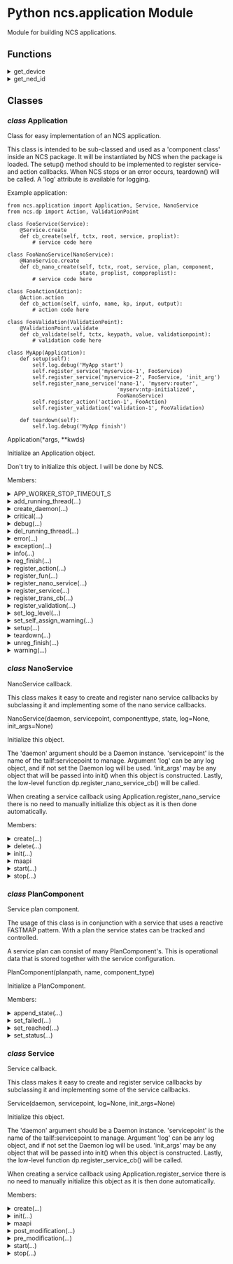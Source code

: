 # Python ncs.application Module

Module for building NCS applications.

## Functions

<details>

<summary>get_device</summary>

```python
get_device(node, name)
```

Get a device node by name.

Returns a maagic node representing a device.

Arguments:

* node -- any maagic node with a Transaction backend or a Transaction object
* name -- the device name (string)

Returns:

* device node (maagic.Node)

</details>

<details>

<summary>get_ned_id</summary>

```python
get_ned_id(device)
```

Get the ned-id of a device.

Returns the ned-id as a string or None if not found.

Arguments:

* device -- a maagic node representing the device (maagic.Node)

Returns:

* ned_id (str)

</details>


## Classes

### _class_ **Application**

Class for easy implementation of an NCS application.

This class is intended to be sub-classed and used as a 'component class'
inside an NCS package. It will be instantiated by NCS when the package
is loaded. The setup() method should to be implemented to register
service- and action callbacks. When NCS stops or an error occurs,
teardown() will be called. A 'log' attribute is available for logging.

Example application:

    from ncs.application import Application, Service, NanoService
    from ncs.dp import Action, ValidationPoint

    class FooService(Service):
        @Service.create
        def cb_create(self, tctx, root, service, proplist):
            # service code here

    class FooNanoService(NanoService):
        @NanoService.create
        def cb_nano_create(self, tctx, root, service, plan, component,
                           state, proplist, compproplist):
            # service code here

    class FooAction(Action):
        @Action.action
        def cb_action(self, uinfo, name, kp, input, output):
            # action code here

    class FooValidation(ValidationPoint):
        @ValidationPoint.validate
        def cb_validate(self, tctx, keypath, value, validationpoint):
            # validation code here

    class MyApp(Application):
        def setup(self):
            self.log.debug('MyApp start')
            self.register_service('myservice-1', FooService)
            self.register_service('myservice-2', FooService, 'init_arg')
            self.register_nano_service('nano-1', 'myserv:router',
                                       'myserv:ntp-initialized',
                                       FooNanoService)
            self.register_action('action-1', FooAction)
            self.register_validation('validation-1', FooValidation)

        def teardown(self):
            self.log.debug('MyApp finish')

Application(*args, **kwds)

Initialize an Application object.

Don't try to initialize this object. I will be done by NCS.

Members:

<details>

<summary>APP_WORKER_STOP_TIMEOUT_S</summary>

int([x]) -> integer
int(x, base=10) -> integer

Convert a number or string to an integer, or return 0 if no arguments
are given.  If x is a number, return x.__int__().  For floating point
numbers, this truncates towards zero.

If x is not a number or if base is given, then x must be a string,
bytes, or bytearray instance representing an integer literal in the
given base.  The literal can be preceded by '+' or '-' and be surrounded
by whitespace.  The base defaults to 10.  Valid bases are 0 and 2-36.
Base 0 means to interpret the base from the string as an integer literal.
>>> int('0b100', base=0)
4

</details>

<details>

<summary>add_running_thread(...)</summary>

Method:

```python
add_running_thread(self, class_name)
```


</details>

<details>

<summary>create_daemon(...)</summary>

Method:

```python
create_daemon(self, name=None)
```

Name the underlying dp.Daemon object (deprecated)

</details>

<details>

<summary>critical(...)</summary>

Method:

```python
critical(self, line)
```


</details>

<details>

<summary>debug(...)</summary>

Method:

```python
debug(self, line)
```


</details>

<details>

<summary>del_running_thread(...)</summary>

Method:

```python
del_running_thread(self, class_name)
```


</details>

<details>

<summary>error(...)</summary>

Method:

```python
error(self, line)
```


</details>

<details>

<summary>exception(...)</summary>

Method:

```python
exception(self, line)
```


</details>

<details>

<summary>info(...)</summary>

Method:

```python
info(self, line)
```


</details>

<details>

<summary>reg_finish(...)</summary>

Method:

```python
reg_finish(self, cbfun)
```


</details>

<details>

<summary>register_action(...)</summary>

Method:

```python
register_action(self, actionpoint, action_cls, init_args=None)
```

Register an action callback class.

Call this method to register 'action_cls' as the action callback
class for action point 'actionpoint'. 'action_cls' should be a
subclass of dp.Action. If the optional argument 'init_args' is
supplied it will be passed in to the init() method of the subclass.

Arguments:

* actionpoint -- actionpoint (str)
* action_cls -- action callback class
* init_args -- initial arguments (optional)

</details>

<details>

<summary>register_fun(...)</summary>

Method:

```python
register_fun(self, start_fun, stop_fun)
```

Register custom start and stop functions.

Call this method to register a start and stop function that
will be called with a dp.Daemon.State during application
setup.

Example start and stop functions:

    def my_start_fun(state):
        state.log.info('my_start_fun START')
        return (state, time.time())

    def my_stop_fun(fun_data):
        (state, start_time) = fun_data
        state.log.info('my_start_fun started {}'.format(start_time))
        state.log.info('my_start_fun STOP')

Arguments:

* start_fun -- start function (fun)
* stop_fun -- stop function (fun)

</details>

<details>

<summary>register_nano_service(...)</summary>

Method:

```python
register_nano_service(self, servicepoint, componenttype, state, nano_service_cls, init_args=None)
```

Register a nano service callback class.

Call this method to register 'nano_service_cls' as the nano service
callback class for service point 'servicepoint'.
'nano service_cls' should be a subclass of NanoService.
If the optional argument 'init_args' is supplied
it will be passed in to the init() method of the subclass.

Arguments:

* servicepoint -- servicepoint (str)
* componenttype -- nano plan component(str)
* state -- nano plan state (str)
* service_cls -- service callback class
* init_args -- initial arguments (optional)

</details>

<details>

<summary>register_service(...)</summary>

Method:

```python
register_service(self, servicepoint, service_cls, init_args=None)
```

Register a service callback class.

Call this method to register 'service_cls' as the service callback
class for service point 'servicepoint'. 'service_cls' should be a
subclass of Service. If the optional argument 'init_args' is supplied
it will be passed in to the init() method of the subclass.

Arguments:

* servicepoint -- servicepoint (str)
* service_cls -- service callback class
* init_args -- initial arguments (optional)

</details>

<details>

<summary>register_trans_cb(...)</summary>

Method:

```python
register_trans_cb(self, trans_cb_cls)
```

Register a transaction callback class.

If a custom transaction callback implementation is needed, call this
method with the transaction callback class as the 'trans_cb_cls'
argument.

Arguments:

* trans_cb_cls -- transaction callback class

</details>

<details>

<summary>register_validation(...)</summary>

Method:

```python
register_validation(self, validationpoint, validation_cls, init_args=None)
```

Register a validation callback class.

Call this method to register 'validation_cls' as the
validation callback class for validation point
'validationpoint'. 'validation_cls' should be a subclass of
ValidationPoint. If the optional argument 'init_args' is
supplied it will be passed in to the init() method of the
subclass.

Arguments:

* validationpoint -- validationpoint (str)
* validation_cls -- validation callback class
* init_args -- initial arguments (optional)

</details>

<details>

<summary>set_log_level(...)</summary>

Method:

```python
set_log_level(self, log_level)
```

Set log level for all workers (only relevant for
_ProcessAppWorker)

Arguments:

* log_level -- logging level, using logging.Logger (int)

</details>

<details>

<summary>set_self_assign_warning(...)</summary>

Method:

```python
set_self_assign_warning(self, warning)
```

Set self assign warning for all workers.

Arguments:

* warning -- warning type (alarm, log, off). (string)

</details>

<details>

<summary>setup(...)</summary>

Method:

```python
setup(self)
```

Application setup method.

Override this method to register actions and services. Any other
initialization could also be done here. If the call to this method
throws an exception the teardown method will be immediately called
and the application shutdown.

</details>

<details>

<summary>teardown(...)</summary>

Method:

```python
teardown(self)
```

Application teardown method.

Override this method to clean up custom resources allocated in
setup().

</details>

<details>

<summary>unreg_finish(...)</summary>

Method:

```python
unreg_finish(self, cbfun)
```


</details>

<details>

<summary>warning(...)</summary>

Method:

```python
warning(self, line)
```


</details>

### _class_ **NanoService**

NanoService callback.

This class makes it easy to create and register nano service callbacks by
subclassing it and implementing some of the nano service callbacks.

NanoService(daemon, servicepoint, componenttype, state, log=None, init_args=None)

Initialize this object.

The 'daemon' argument should be a Daemon instance. 'servicepoint'
is the name of the tailf:servicepoint to manage. Argument 'log' can
be any log object, and if not set the Daemon log will be used.
'init_args' may be any object that will be passed into init() when
this object is constructed. Lastly, the low-level function
dp.register_nano_service_cb() will be called.

When creating a service callback using Application.register_nano_service
there is no need to manually initialize this object as it is then
done automatically.

Members:

<details>

<summary>create(...)</summary>

Static method:

```python
create(fn)
```

Decorator for the cb_nano_create callback.

Using this decorator alters the signature of the cb_create callback
and passes in maagic.Node objects for root and service.
The maagic.Node objects received in 'root' and 'service' are backed
by a MAAPI connection with the FASTMAP handle attached. To update
'proplist' simply return it from this function.

Example of a decorated cb_create:

    @NanoService.create
    def cb_nano_create(self, tctx, root,
                       service, plan, component, state,
                       proplist, compproplist):
        pass

Callback arguments:

* tctx - transaction context (TransCtxRef)
* root -- root node (maagic.Node)
* service -- service node (maagic.Node)
* plan -- current plan node (maagic.Node)
* component -- plan component active for this invokation
* state -- plan component state active for this invokation
* proplist - properties (list(tuple(str, str)))
* compproplist - component properties (list(tuple(str, str)))

</details>

<details>

<summary>delete(...)</summary>

Static method:

```python
delete(fn)
```

Decorator for the cb_nano_delete callback.

Using this decorator alters the signature of the cb_delete callback
and passes in maagic.Node objects for root and service.
The maagic.Node objects received in 'root' and 'service' are backed
by a MAAPI connection with the FASTMAP handle attached. To update
'proplist' simply return it from this function.

Example of a decorated cb_create:

    @NanoService.delete
    def cb_nano_delete(self, tctx, root,
                       service, plan, component, state,
                       proplist, compproplist):
        pass

Callback arguments:

* tctx - transaction context (TransCtxRef)
* root -- root node (maagic.Node)
* service -- service node (maagic.Node)
* plan -- current plan node (maagic.Node)
* component -- plan component active for this invokation
* state -- plan component state active for this invokation
* proplist - properties (list(tuple(str, str)))
* compproplist - component properties (list(tuple(str, str)))

</details>

<details>

<summary>init(...)</summary>

Method:

```python
init(self, init_args)
```

Custom initialization.

When registering a service using Application this method will be
called with the 'init_args' passed into the register_service()
function.

</details>

<details>

<summary>maapi</summary>


</details>

<details>

<summary>start(...)</summary>

Method:

```python
start(self)
```

Start NanoService

</details>

<details>

<summary>stop(...)</summary>

Method:

```python
stop(self)
```

Stop NanoService

</details>

### _class_ **PlanComponent**

Service plan component.

The usage of this class is in conjunction with a service that
uses a reactive FASTMAP pattern.
With a plan the service states can be tracked and controlled.

A service plan can consist of many PlanComponent's.
This is operational data that is stored together with the service
configuration.

PlanComponent(planpath, name, component_type)

Initialize a PlanComponent.

Members:

<details>

<summary>append_state(...)</summary>

Method:

```python
append_state(self, state_name)
```

Append a new state to this plan component.

The state status will be initialized to 'ncs:not-reached'.

</details>

<details>

<summary>set_failed(...)</summary>

Method:

```python
set_failed(self, state_name)
```

Set state status to 'ncs:failed'.

</details>

<details>

<summary>set_reached(...)</summary>

Method:

```python
set_reached(self, state_name)
```

Set state status to 'ncs:reached'.

</details>

<details>

<summary>set_status(...)</summary>

Method:

```python
set_status(self, state_name, status)
```

Set state status.

</details>

### _class_ **Service**

Service callback.

This class makes it easy to create and register service callbacks by
subclassing it and implementing some of the service callbacks.

Service(daemon, servicepoint, log=None, init_args=None)

Initialize this object.

The 'daemon' argument should be a Daemon instance. 'servicepoint'
is the name of the tailf:servicepoint to manage. Argument 'log' can
be any log object, and if not set the Daemon log will be used.
'init_args' may be any object that will be passed into init() when
this object is constructed. Lastly, the low-level function
dp.register_service_cb() will be called.

When creating a service callback using Application.register_service
there is no need to manually initialize this object as it is then
done automatically.

Members:

<details>

<summary>create(...)</summary>

Static method:

```python
create(fn)
```

Decorator for the cb_create callback.

Using this decorator alters the signature of the cb_create callback
and passes in maagic.Node objects for root and service.
The maagic.Node objects received in 'root' and 'service' are backed
by a MAAPI connection with the FASTMAP handle attached. To update
'proplist' simply return it from this function.

Example of a decorated cb_create:

    @Service.create
    def cb_create(self, tctx, root, service, proplist):
        pass

Callback arguments:

* tctx - transaction context (TransCtxRef)
* root -- root node (maagic.Node)
* service -- service node (maagic.Node)
* proplist - properties (list(tuple(str, str)))

</details>

<details>

<summary>init(...)</summary>

Method:

```python
init(self, init_args)
```

Custom initialization.

When registering a service using Application this method will be
called with the 'init_args' passed into the register_service()
function.

</details>

<details>

<summary>maapi</summary>


</details>

<details>

<summary>post_modification(...)</summary>

Static method:

```python
post_modification(fn)
```

Decorator for the cb_post_modification callback.

For details see Service.pre_modification decorator.

</details>

<details>

<summary>pre_modification(...)</summary>

Static method:

```python
pre_modification(fn)
```

Decorator for the cb_pre_modification callback.

Using this decorator alters the signature of the cb_pre_modification.
callback and passes in a maagic.Node object for root.
This method is invoked outside FASTMAP. To update 'proplist' simply
return it from this function.

Example of a decorated cb_pre_modification:

    @Service.pre_modification
    def cb_pre_modification(self, tctx, op, kp, root, proplist):
        pass

Callback arguments:

* tctx - transaction context (TransCtxRef)
* op -- operation (int)
* kp -- keypath (HKeypathRef)
* root -- root node (maagic.Node)
* proplist - properties (list(tuple(str, str)))

</details>

<details>

<summary>start(...)</summary>

Method:

```python
start(self)
```

Start Service

</details>

<details>

<summary>stop(...)</summary>

Method:

```python
stop(self)
```

Stop Service

</details>

